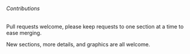 ###### Contributions

Pull requests welcome, please keep requests to one section at a time to ease merging.

New sections, more details, and graphics are all welcome.
